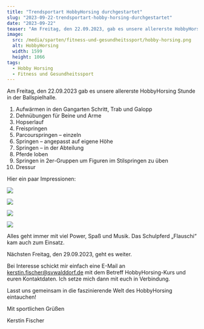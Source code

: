 ```yaml
---
title: "Trendsportart HobbyHorsing durchgestartet"
slug: "2023-09-22-trendsportart-hobby-horsing-durchgestartet"
date: "2023-09-22"
teaser: "Am Freitag, den 22.09.2023, gab es unsere allererste HobbyHorsing Stunde in der Ballspielhalle."
image:
  src: /media/sparten/fitness-und-gesundheitssport/hobby-horsing.png
  alt: HobbyHorsing
  width: 1599
  height: 1066
tags:
  - Hobby Horsing
  - Fitness und Gesundheitssport
---
```

Am Freitag, den 22.09.2023 gab es unsere allererste HobbyHorsing Stunde in der Ballspielhalle.

1. Aufwärmen in den Gangarten Schritt, Trab und Galopp
2. Dehnübungen für Beine und Arme
3. Hopserlauf
4. Freispringen
5. Parcourspringen – einzeln
6. Springen – angepasst auf eigene Höhe
7. Springen – in der Abteilung
8. Pferde loben
9. Springen in 2er-Gruppen um Figuren im Stilspringen zu üben
10. Dressur

Hier ein paar Impressionen:

![](/media/2023/2023-09-24-hobbyhorsing-1.jpg)

![](/media/2023/2023-09-24-hobbyhorsing-2.jpg)

![](/media/2023/2023-09-24-hobbyhorsing-3.jpg)

![](/media/2023/2023-09-24-hobbyhorsing-4.jpg)

Alles geht immer mit viel Power, Spaß und Musik. Das Schulpferd „Flauschi“ kam auch zum Einsatz.

Nächsten Freitag, den 29.09.2023, geht es weiter.

Bei Interesse schickt mir einfach eine E-Mail an kerstin.fischer@svwalddorf.de mit dem Betreff HobbyHorsing-Kurs und euren Kontaktdaten. Ich setze mich dann mit euch in Verbindung.

Lasst uns gemeinsam in die faszinierende Welt des HobbyHorsing eintauchen!

Mit sportlichen Grüßen

Kerstin Fischer
